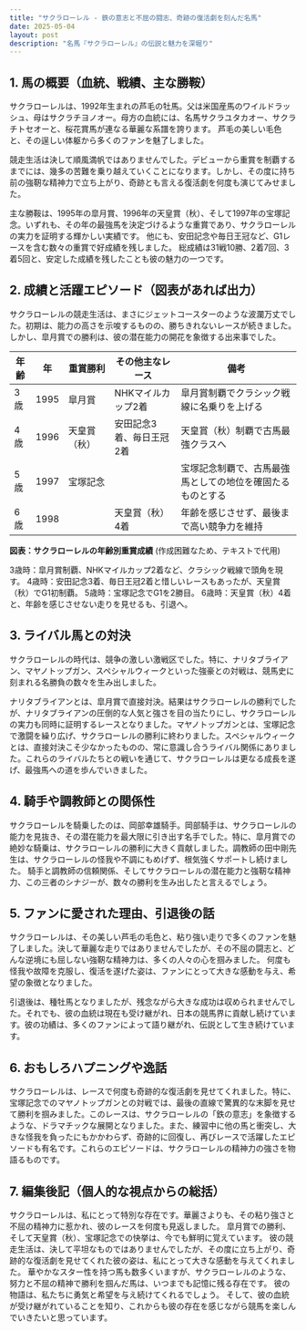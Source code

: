 ```yaml
---
title: "サクラローレル - 鉄の意志と不屈の闘志、奇跡の復活劇を刻んだ名馬"
date: 2025-05-04
layout: post
description: "名馬『サクラローレル』の伝説と魅力を深堀り"
---
```


## 1. 馬の概要（血統、戦績、主な勝鞍）

サクラローレルは、1992年生まれの芦毛の牡馬。父は米国産馬のワイルドラッシュ、母はサクラチヨノオー。母方の血統には、名馬サクラユタカオー、サクラチトセオーと、桜花賞馬が連なる華麗な系譜を誇ります。  芦毛の美しい毛色と、その逞しい体躯から多くのファンを魅了しました。

競走生活は決して順風満帆ではありませんでした。デビューから重賞を制覇するまでには、幾多の苦難を乗り越えていくことになります。しかし、その度に持ち前の強靭な精神力で立ち上がり、奇跡とも言える復活劇を何度も演じてみせました。

主な勝鞍は、1995年の皐月賞、1996年の天皇賞（秋）、そして1997年の宝塚記念。いずれも、その年の最強馬を決定づけるような重賞であり、サクラローレルの実力を証明する輝かしい実績です。  他にも、安田記念や毎日王冠など、G1レースを含む数々の重賞で好成績を残しました。  総成績は31戦10勝、2着7回、3着5回と、安定した成績を残したことも彼の魅力の一つです。


## 2. 成績と活躍エピソード（図表があれば出力）

サクラローレルの競走生活は、まさにジェットコースターのような波瀾万丈でした。初期は、能力の高さを示唆するものの、勝ちきれないレースが続きました。しかし、皐月賞での勝利は、彼の潜在能力の開花を象徴する出来事でした。

| 年齢 | 年 | 重賞勝利 | その他主なレース | 備考 |
|---|---|---|---|---|
| 3歳 | 1995 | 皐月賞 | NHKマイルカップ2着 |  皐月賞制覇でクラシック戦線に名乗りを上げる |
| 4歳 | 1996 | 天皇賞（秋） | 安田記念3着、毎日王冠2着 | 天皇賞（秋）制覇で古馬最強クラスへ |
| 5歳 | 1997 | 宝塚記念 |  |  宝塚記念制覇で、古馬最強馬としての地位を確固たるものとする |
| 6歳 | 1998 |  |  天皇賞（秋）4着 |  年齢を感じさせず、最後まで高い競争力を維持 |


**図表：サクラローレルの年齢別重賞成績** (作成困難なため、テキストで代用)

3歳時：皐月賞制覇、NHKマイルカップ2着など、クラシック戦線で頭角を現す。
4歳時：安田記念3着、毎日王冠2着と惜しいレースもあったが、天皇賞（秋）でG1初制覇。
5歳時：宝塚記念でG1を2勝目。
6歳時：天皇賞（秋）4着と、年齢を感じさせない走りを見せるも、引退へ。


## 3. ライバル馬との対決

サクラローレルの時代は、競争の激しい激戦区でした。特に、ナリタブライアン、マヤノトップガン、スペシャルウィークといった強豪との対戦は、競馬史に刻まれる名勝負の数々を生み出しました。

ナリタブライアンとは、皐月賞で直接対決。結果はサクラローレルの勝利でしたが、ナリタブライアンの圧倒的な人気と強さを目の当たりにし、サクラローレルの実力も同時に証明するレースとなりました。マヤノトップガンとは、宝塚記念で激闘を繰り広げ、サクラローレルの勝利に終わりました。スペシャルウィークとは、直接対決こそ少なかったものの、常に意識し合うライバル関係にありました。これらのライバルたちとの戦いを通じて、サクラローレルは更なる成長を遂げ、最強馬への道を歩んでいきました。


## 4. 騎手や調教師との関係性

サクラローレルを騎乗したのは、岡部幸雄騎手。岡部騎手は、サクラローレルの能力を見抜き、その潜在能力を最大限に引き出す名手でした。特に、皐月賞での絶妙な騎乗は、サクラローレルの勝利に大きく貢献しました。調教師の田中剛先生は、サクラローレルの怪我や不調にもめげず、根気強くサポートし続けました。  騎手と調教師の信頼関係、そしてサクラローレルの潜在能力と強靭な精神力、この三者のシナジーが、数々の勝利を生み出したと言えるでしょう。


## 5. ファンに愛された理由、引退後の話

サクラローレルは、その美しい芦毛の毛色と、粘り強い走りで多くのファンを魅了しました。決して華麗な走りではありませんでしたが、その不屈の闘志と、どんな逆境にも屈しない強靭な精神力は、多くの人々の心を掴みました。  何度も怪我や故障を克服し、復活を遂げた姿は、ファンにとって大きな感動を与え、希望の象徴となりました。

引退後は、種牡馬となりましたが、残念ながら大きな成功は収められませんでした。それでも、彼の血統は現在も受け継がれ、日本の競馬界に貢献し続けています。彼の功績は、多くのファンによって語り継がれ、伝説として生き続けています。


## 6. おもしろハプニングや逸話

サクラローレルは、レースで何度も奇跡的な復活劇を見せてくれました。特に、宝塚記念でのマヤノトップガンとの対戦では、最後の直線で驚異的な末脚を見せて勝利を掴みました。このレースは、サクラローレルの「鉄の意志」を象徴するような、ドラマチックな展開となりました。また、練習中に他の馬と衝突し、大きな怪我を負ったにもかかわらず、奇跡的に回復し、再びレースで活躍したエピソードも有名です。これらのエピソードは、サクラローレルの精神力の強さを物語るものです。


## 7. 編集後記（個人的な視点からの総括）

サクラローレルは、私にとって特別な存在です。華麗さよりも、その粘り強さと不屈の精神力に惹かれ、彼のレースを何度も見返しました。  皐月賞での勝利、そして天皇賞（秋）、宝塚記念での快挙は、今でも鮮明に覚えています。  彼の競走生活は、決して平坦なものではありませんでしたが、その度に立ち上がり、奇跡的な復活劇を見せてくれた彼の姿は、私にとって大きな感動を与えてくれました。  華やかなスター性を持つ馬も数多くいますが、サクラローレルのような、努力と不屈の精神で勝利を掴んだ馬は、いつまでも記憶に残る存在です。  彼の物語は、私たちに勇気と希望を与え続けてくれるでしょう。  そして、彼の血統が受け継がれていることを知り、これからも彼の存在を感じながら競馬を楽しんでいきたいと思っています。

